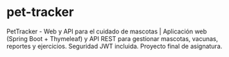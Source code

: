 # pet-tracker
PetTracker - Web y API para el cuidado de mascotas | Aplicación web (Spring Boot + Thymeleaf) y API REST para gestionar mascotas, vacunas, reportes y ejercicios. Seguridad JWT incluida. Proyecto final de asignatura.
